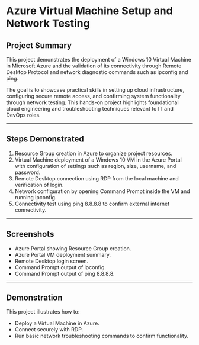 # Azure Virtual Machine Setup and Network Testing

## Project Summary
This project demonstrates the deployment of a Windows 10 Virtual Machine in Microsoft Azure and the validation of its connectivity through Remote Desktop Protocol and network diagnostic commands such as ipconfig and ping.  

The goal is to showcase practical skills in setting up cloud infrastructure, configuring secure remote access, and confirming system functionality through network testing. This hands-on project highlights foundational cloud engineering and troubleshooting techniques relevant to IT and DevOps roles.  

---

## Steps Demonstrated
1. Resource Group creation in Azure to organize project resources.  
2. Virtual Machine deployment of a Windows 10 VM in the Azure Portal with configuration of settings such as region, size, username, and password.  
3. Remote Desktop connection using RDP from the local machine and verification of login.  
4. Network configuration by opening Command Prompt inside the VM and running ipconfig.  
5. Connectivity test using ping 8.8.8.8 to confirm external internet connectivity.  

---

## Screenshots
- Azure Portal showing Resource Group creation.  
- Azure Portal VM deployment summary.  
- Remote Desktop login screen.  
- Command Prompt output of ipconfig.  
- Command Prompt output of ping 8.8.8.8.  

---

## Demonstration
This project illustrates how to:  
- Deploy a Virtual Machine in Azure.  
- Connect securely with RDP.  
- Run basic network troubleshooting commands to confirm functionality.  

  
